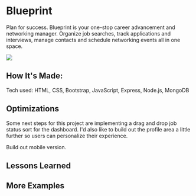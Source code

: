 # Blueprint
Plan for success. Blueprint is your one-stop career advancement and networking manager. Organize job searches, track applications and interviews, manage contacts and schedule networking events all in one space. 

<img src='https://brynnsmith.com/images/blueprint-signup.jpg'>

## How It's Made:

Tech used: HTML, CSS, Bootstrap, JavaScript, Express, Node.js, MongoDB



## Optimizations

Some next steps for this project are implementing a drag and drop job status sort for the dashboard. I'd also like to build out the profile area a little further so users can personalize their experience.

Build out mobile version.

## Lessons Learned

## More Examples
